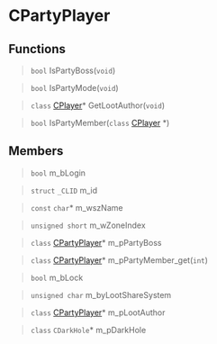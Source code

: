 # CPartyPlayer
 
## Functions
 
> `bool` IsPartyBoss(`void`)
 
> `bool` IsPartyMode(`void`)
 
> `class` [CPlayer](lua/classes/CPlayer.md)* GetLootAuthor(`void`)
 
> `bool` IsPartyMember(`class` [CPlayer](lua/classes/CPlayer.md) *)
 
## Members
 
> `bool` m_bLogin
 
> `struct` `_CLID` m_id
 
> `const` `char`* m_wszName
 
> `unsigned short` m_wZoneIndex
 
> `class` [CPartyPlayer](lua/classes/CPartyPlayer.md)* m_pPartyBoss
 
> `class` [CPartyPlayer](lua/classes/CPartyPlayer.md)* m_pPartyMember_get(`int`)
 
> `bool` m_bLock
 
> `unsigned char` m_byLootShareSystem
 
> `class` [CPartyPlayer](lua/classes/CPartyPlayer.md)* m_pLootAuthor
 
> `class` `CDarkHole`* m_pDarkHole
 
